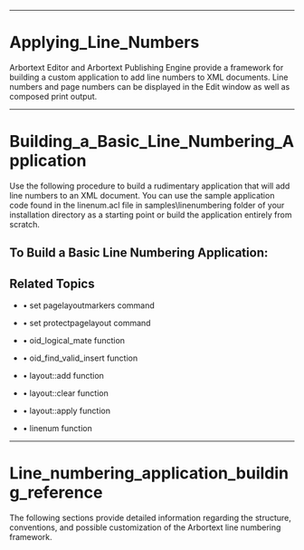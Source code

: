 

---

# Applying_Line_Numbers

Arbortext Editor and Arbortext Publishing Engine provide a framework for building a custom application to add line numbers to XML documents. Line numbers and page numbers can be displayed in the Edit window as well as composed print output.



---

# Building_a_Basic_Line_Numbering_Application

Use the following procedure to build a rudimentary application that will add line numbers to an XML document. You can use the sample application code found in the linenum.acl file in samples\linenumbering folder of your installation directory as a starting point or build the application entirely from scratch.

## To Build a Basic Line Numbering Application:

## Related Topics

- • set pagelayoutmarkers command

- • set protectpagelayout command

- • oid_logical_mate function

- • oid_find_valid_insert function

- • layout::add function

- • layout::clear function

- • layout::apply function

- • linenum function



---

# Line_numbering_application_building_reference

The following sections provide detailed information regarding the structure, conventions, and possible customization of the Arbortext line numbering framework.